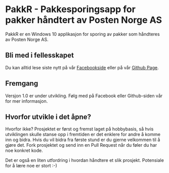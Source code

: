 # PakkR - Pakkesporingsapp for pakker håndtert av Posten Norge AS

PakkR er en Windows 10 applikasjon for sporing av pakker som håndteres av Posten Norge AS.

## Bli med i fellesskapet
Du kan alltid lese siste nytt på vår [Facebookside](https://www.facebook.com/PakkR-1133287183351654/) eller på vår 
[Github Page](http://henningms.github.io/pakkr/).

## Fremgang
Versjon 1.0 er under utvikling. Følg med på Facebook eller Github-siden vår for mer informasjon.

## Hvorfor utvikle i det åpne?
Hvorfor ikke? Prosjektet er først og fremst laget på hobbybasis, så hvis utviklingen skulle stanse opp i fremtiden er det enklere for
andre å komme inn og bidra. Hvis du vil bidra fra første stund er du gjerne velkommen til å gjøre det. Fork prosjektet og send inn en
Pull Request når du føler du har noe konkret kode.

Det er også en liten utfordring i hvordan håndtere et slik prosjekt. Potensiale for å lære noe er stort :-)
